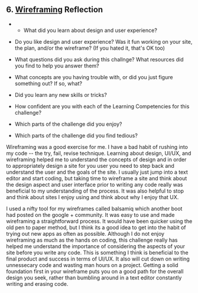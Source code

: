 ## 6. [Wireframing](6_wireframing/readme.md) Reflection

* * What did you learn about design and user experience? 
* Do you like design and user experience? Was it fun working on your site, the plan, and/or the wireframe? (If you hated it, that's OK too)

* What questions did you ask during this challnge? What resources did you find to help you answer them?  
* What concepts are you having trouble with, or did you just figure something out? If so, what?  
* Did you learn any new skills or tricks?
* How confident are you with each of the Learning Competencies for this challenge? 
* Which parts of the challenge did you enjoy?
* Which parts of the challenge did you find tedious?


Wireframing was a good exercise for me.  I have a bad habit of rushing into my code -- the try, fail, revise technique.  Learning about design, UI/UX, and wireframing helped me to understand the concepts of design and in order to appropriately design a site for you user you need to step back and understand the user and the goals of the site.  I usually just jump into a text editor and start coding, but taking time to wireframe a site and think about the design aspect and user interface prior to writing any code really was beneficial to my understanding of the process. It was also helpful to stop and think about sites I enjoy using and think about why I enjoy that UX.

I used a nifty tool for my wireframes called balsamiq which another boot had posted on the google + community. It was easy to use and made wireframing a straightforward process.  It would have been quicker using the old pen to paper method, but I think its a good idea to get into the habit of trying out new apps as often as possible. Although I do not enjoy wireframing as much as the hands on coding, this challenge really has helped me understand the importance of considering the aspects of your site before you write any code. This is something I think is beneficial to the final product and success in terms of UI/UX.  It also will cut down on writing unnessecary code and wasting man hours on a project.  Getting a solid foundation first in your wireframe puts you on a good path for the overall design you seek, rather than bumbling around in a text editor constantly writing and erasing code.